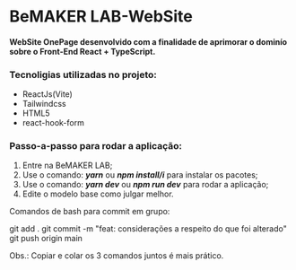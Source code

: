 # BeMAKER LAB-WebSite
#### WebSite OnePage desenvolvido com a finalidade de aprimorar o dominío sobre o Front-End React + TypeScript.

<!--<img src="./assets/home-page.png" alt="gym-home-photo" width="600px" height="300">
<img src="./assets/services-page.png" alt="gym-services-photo" width="600px" height="300">
<img src="./assets/about-gym.png" alt="gym-about-photo" width="600px" height="300">
<img src="./assets/classes-page.png" alt="gym-classes-photo" width="600px" height="300">-->


### Tecnoligias utilizadas no projeto:
 * ReactJs(Vite)
 * Tailwindcss
 * HTML5
 * react-hook-form

### Passo-a-passo para rodar a aplicação:

1. Entre na BeMAKER LAB;
2. Use o comando: ***yarn*** ou ***npm install/i*** para instalar os pacotes;
3. Use o comando: ***yarn dev*** ou ***npm run dev*** para rodar a aplicação;
4. Edite o modelo base como julgar melhor.


Comandos de bash para commit em grupo:

git add .
git commit -m "feat: considerações a respeito do que foi alterado"
git push origin main

Obs.: Copiar e colar os 3 comandos juntos é mais prático.